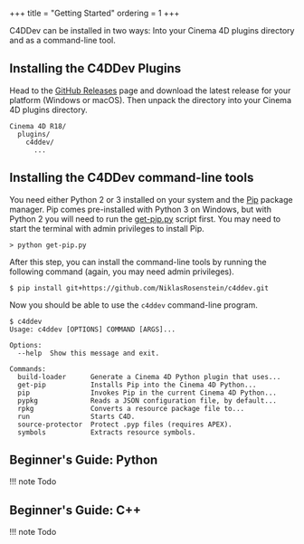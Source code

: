 +++
title = "Getting Started"
ordering = 1
+++

C4DDev can be installed in two ways: Into your Cinema 4D plugins directory
and as a command-line tool.

## Installing the C4DDev Plugins

  [GitHub Releases]: https://github.com/NiklasRosenstein/c4ddev/releases

Head to the [GitHub Releases] page and download the latest release for your
platform (Windows or macOS). Then unpack the directory into your Cinema 4D
plugins directory.

    Cinema 4D R18/
      plugins/
        c4ddev/
          ...

## Installing the C4DDev command-line tools

You need either Python 2 or 3 installed on your system and the [Pip] package
manager. Pip comes pre-installed with Python 3 on Windows, but with Python 2
you will need to run the [get-pip.py] script first. You may need to start the
terminal with admin privileges to install Pip.

    > python get-pip.py

After this step, you can install the command-line tools by running the
following command (again, you may need admin privileges).

    $ pip install git+https://github.com/NiklasRosenstein/c4ddev.git

Now you should be able to use the `c4ddev` command-line program.

    $ c4ddev
    Usage: c4ddev [OPTIONS] COMMAND [ARGS]...

    Options:
      --help  Show this message and exit.

    Commands:
      build-loader      Generate a Cinema 4D Python plugin that uses...
      get-pip           Installs Pip into the Cinema 4D Python...
      pip               Invokes Pip in the current Cinema 4D Python...
      pypkg             Reads a JSON configuration file, by default...
      rpkg              Converts a resource package file to...
      run               Starts C4D.
      source-protector  Protect .pyp files (requires APEX).
      symbols           Extracts resource symbols.

  [Pip]: https://pypi.python.org/pypi/pip
  [Node.py]: https://github.com/nodepy/nodepy
  [get-pip.py]: https://bootstrap.pypa.io/get-pip.py
  [python]: https://python.org/

## Beginner's Guide: Python

!!! note Todo

## Beginner's Guide: C++

!!! note Todo
